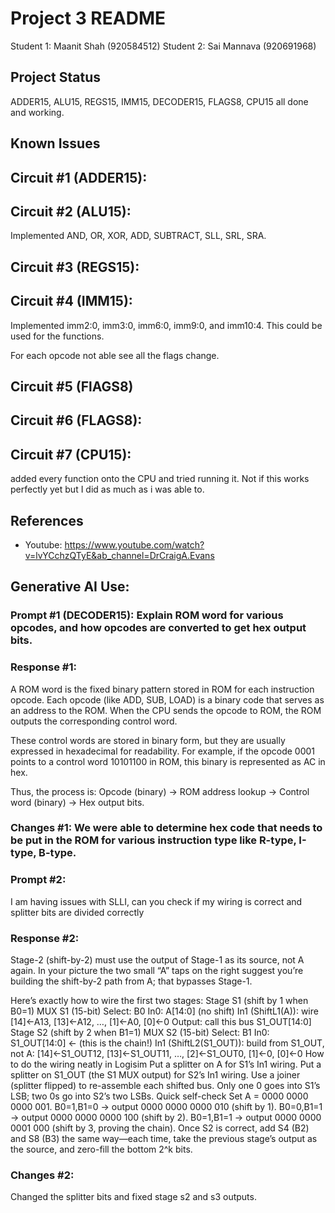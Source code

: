# Project 3 README

Student 1: Maanit Shah (920584512)
Student 2: Sai Mannava (920691968)

## Project Status
ADDER15, ALU15, REGS15, IMM15, DECODER15, FLAGS8, CPU15 all done and working.

## Known Issues

## Circuit #1 (ADDER15):

## Circuit #2 (ALU15):
Implemented AND, OR, XOR, ADD, SUBTRACT, SLL, SRL, SRA.

## Circuit #3 (REGS15):

## Circuit #4 (IMM15):
Implemented imm2:0, imm3:0, imm6:0, imm9:0, and imm10:4. This could be used for the functions.

For each opcode not able see all the flags change.
## Circuit #5 (FlAGS8)

## Circuit #6 (FLAGS8):

## Circuit #7 (CPU15):
added every function onto the CPU and tried running it. Not if this works perfectly yet but I did as much as i was able to.

## References
- Youtube: https://www.youtube.com/watch?v=lvYCchzQTyE&ab_channel=DrCraigA.Evans

## Generative AI Use:

### Prompt #1 (DECODER15): Explain ROM word for various opcodes, and how opcodes are converted to get hex output bits.

### Response #1: 
A ROM word is the fixed binary pattern stored in ROM for each instruction opcode. Each opcode (like ADD, SUB, LOAD) is a binary code that serves as an address to the ROM. When the CPU sends the opcode to ROM, the ROM outputs the corresponding control word.

These control words are stored in binary form, but they are usually expressed in hexadecimal for readability. For example, if the opcode 0001 points to a control word 10101100 in ROM, this binary is represented as AC in hex.

Thus, the process is: Opcode (binary) → ROM address lookup → Control word (binary) → Hex output bits.

### Changes #1: We were able to determine hex code that needs to be put in the ROM for various instruction type like R-type, I-type, B-type.

### Prompt #2:
I am having issues with SLLI, can you check if my wiring is correct and splitter bits are divided correctly

### Response #2:
Stage-2 (shift-by-2) must use the output of Stage-1 as its source, not A again.
In your picture the two small “A” taps on the right suggest you’re building the shift-by-2 path from A; that bypasses Stage-1.

Here’s exactly how to wire the first two stages:
Stage S1 (shift by 1 when B0=1)
MUX S1 (15-bit)
Select: B0
In0: A[14:0] (no shift)
In1 (ShiftL1(A)): wire [14]←A13, [13]←A12, …, [1]←A0, [0]←0
Output: call this bus S1_OUT[14:0]
Stage S2 (shift by 2 when B1=1)
MUX S2 (15-bit)
Select: B1
In0: S1_OUT[14:0] ← (this is the chain!)
In1 (ShiftL2(S1_OUT)): build from S1_OUT, not A:
[14]←S1_OUT12, [13]←S1_OUT11, …, [2]←S1_OUT0, [1]←0, [0]←0
How to do the wiring neatly in Logisim
Put a splitter on A for S1’s In1 wiring.
Put a splitter on S1_OUT (the S1 MUX output) for S2’s In1 wiring.
Use a joiner (splitter flipped) to re-assemble each shifted bus.
Only one 0 goes into S1’s LSB; two 0s go into S2’s two LSBs.
Quick self-check
Set A = 0000 0000 0000 001.
B0=1,B1=0 → output 0000 0000 0000 010 (shift by 1).
B0=0,B1=1 → output 0000 0000 0000 100 (shift by 2).
B0=1,B1=1 → output 0000 0000 0001 000 (shift by 3, proving the chain).
Once S2 is correct, add S4 (B2) and S8 (B3) the same way—each time, take the previous stage’s output as the source, and zero-fill the bottom 2^k bits.

### Changes #2:
Changed the splitter bits and fixed stage s2 and s3 outputs.
